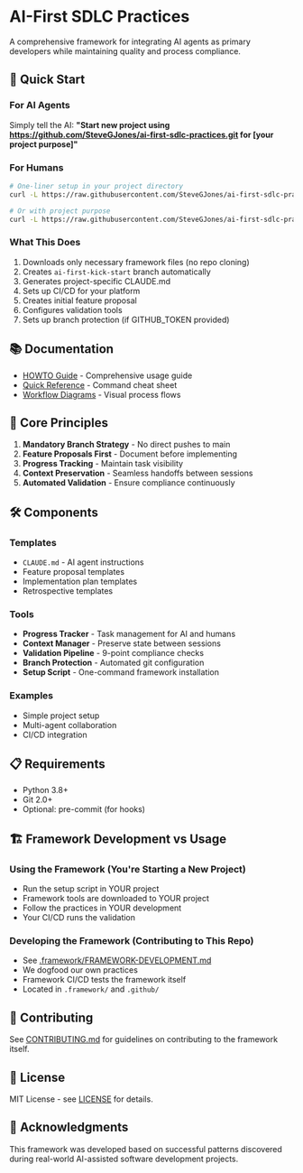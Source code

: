 # AI-First SDLC Practices

A comprehensive framework for integrating AI agents as primary developers while maintaining quality and process compliance.

## 🚀 Quick Start

### For AI Agents
Simply tell the AI: **"Start new project using https://github.com/SteveGJones/ai-first-sdlc-practices.git for [your project purpose]"**

### For Humans
```bash
# One-liner setup in your project directory
curl -L https://raw.githubusercontent.com/SteveGJones/ai-first-sdlc-practices/main/setup.sh | bash

# Or with project purpose
curl -L https://raw.githubusercontent.com/SteveGJones/ai-first-sdlc-practices/main/setup.sh | bash -s -- "building a REST API"
```

### What This Does
1. Downloads only necessary framework files (no repo cloning)
2. Creates `ai-first-kick-start` branch automatically
3. Generates project-specific CLAUDE.md
4. Sets up CI/CD for your platform
5. Creates initial feature proposal
6. Configures validation tools
7. Sets up branch protection (if GITHUB_TOKEN provided)

## 📚 Documentation

- [HOWTO Guide](docs/HOWTO.md) - Comprehensive usage guide
- [Quick Reference](docs/QUICK-REFERENCE.md) - Command cheat sheet
- [Workflow Diagrams](docs/workflow-diagram.md) - Visual process flows

## 🎯 Core Principles

1. **Mandatory Branch Strategy** - No direct pushes to main
2. **Feature Proposals First** - Document before implementing
3. **Progress Tracking** - Maintain task visibility
4. **Context Preservation** - Seamless handoffs between sessions
5. **Automated Validation** - Ensure compliance continuously

## 🛠️ Components

### Templates
- `CLAUDE.md` - AI agent instructions
- Feature proposal templates
- Implementation plan templates
- Retrospective templates

### Tools
- **Progress Tracker** - Task management for AI and humans
- **Context Manager** - Preserve state between sessions
- **Validation Pipeline** - 9-point compliance checks
- **Branch Protection** - Automated git configuration
- **Setup Script** - One-command framework installation

### Examples
- Simple project setup
- Multi-agent collaboration
- CI/CD integration

## 📋 Requirements

- Python 3.8+
- Git 2.0+
- Optional: pre-commit (for hooks)

## 🏗️ Framework Development vs Usage

### Using the Framework (You're Starting a New Project)
- Run the setup script in YOUR project
- Framework tools are downloaded to YOUR project
- Follow the practices in YOUR development
- Your CI/CD runs the validation

### Developing the Framework (Contributing to This Repo)
- See [.framework/FRAMEWORK-DEVELOPMENT.md](.framework/FRAMEWORK-DEVELOPMENT.md)
- We dogfood our own practices
- Framework CI/CD tests the framework itself
- Located in `.framework/` and `.github/`

## 🤝 Contributing

See [CONTRIBUTING.md](CONTRIBUTING.md) for guidelines on contributing to the framework itself.

## 📄 License

MIT License - see [LICENSE](LICENSE) for details.

## 🙏 Acknowledgments

This framework was developed based on successful patterns discovered during real-world AI-assisted software development projects.
